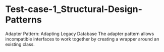 # Test-case-1_Structural-Design-Patterns
Adapter Pattern: Adapting Legacy Database
The adapter pattern allows incompatible interfaces to work together by creating a wrapper around an existing class.
